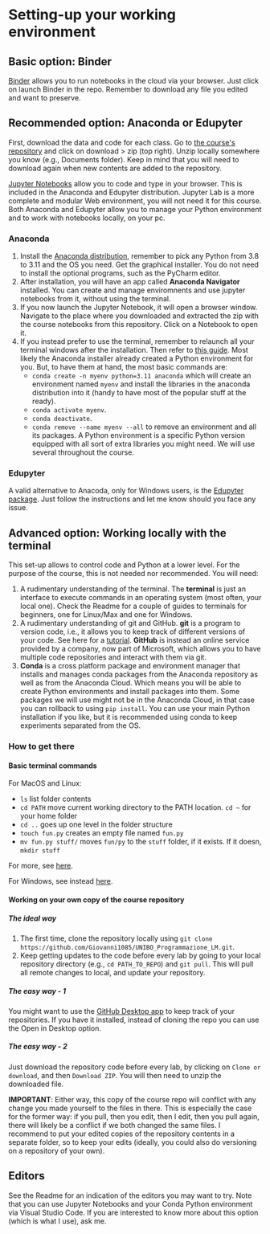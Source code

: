 # Setting-up your working environment

## Basic option: Binder

[Binder](https://mybinder.org/) allows you to run notebooks in the cloud via your browser. Just click on launch Binder in the repo. Remember to download any file you edited and want to preserve.

## Recommended option: Anaconda or Edupyter

First, download the data and code for each class. Go to [the course's repository](https://github.com/Giovanni1085/UNIBO_Programmazione_LM) and click on download > zip (top right). Unzip locally somewhere you know (e.g., Documents folder). Keep in mind that you will need to download again when new contents are added to the repository.

[Jupyter Notebooks](https://jupyter.org/) allow you to code and type in your browser. This is included in the Anaconda and Edupyter distribution. Jupyter Lab is a more complete and modular Web environment, you will not need it for this course. Both Anaconda and Edupyter allow you to manage your Python environment and to work with notebooks locally, on your pc.

### Anaconda

1. Install the [Anaconda distribution](https://www.anaconda.com/distribution/), remember to pick any Python from 3.8 to 3.11 and the OS you need. Get the graphical installer. You do not need to install the optional programs, such as the PyCharm editor. 
2. After installation, you will have an app called **Anaconda Navigator** installed. You can create and manage enviromnents and use jupyter notebooks from it, without using the terminal.
3. If you now launch the Jupyter Notebook, it will open a browser window. Navigate to the place where you downloaded and extracted the zip with the course notebooks from this repository. Click on a Notebook to open it.
4. If you instead prefer to use the terminal, remember to relaunch all your terminal windows after the installation. Then refer to [this guide](https://docs.conda.io/projects/conda/en/latest/user-guide/tasks/manage-environments.html). Most likely the Anaconda installer already created a Python environment for you. But, to have them at hand, the most basic commands are:
    - `conda create -n myenv python=3.11 anaconda` which will create an environment named `myenv` and install the libraries in the anaconda distribution into it (handy to have most of the popular stuff at the ready).
    - `conda activate myenv`.
    - `conda deactivate`.
    - `conda remove --name myenv --all` to remove an environment and all its packages.
A Python environment is a specific Python version equipped with all sort of extra libraries you might need. We will use several throughout the course.

### Edupyter

A valid alternative to Anacoda, only for Windows users, is the [Edupyter package](https://www.portabledevapps.net/edupyter.php). Just follow the instructions and let me know should you face any issue.

## Advanced option: Working locally with the terminal

This set-up allows to control code and Python at a lower level. For the purpose of the course, this is not needed nor recommended. You will need:

1. A rudimentary understanding of the terminal. The **terminal** is just an interface to execute commands in an operating system (most often, your local one). Check the Readme for a couple of guides to terminals for beginners, one for Linux/Max and one for Windows.
2. A rudimentary understanding of git and GitHub. **git** is a program to version code, i.e., it allows you to keep track of different versions of your code. See here for a [tutorial](https://git-scm.com/docs/gittutorial). **GitHub** is instead an online service provided by a company, now part of Microsoft, which allows you to have multiple code repositories and interact with them via git. 
3. **Conda** is a cross platform package and environment manager that installs and manages conda packages from the Anaconda repository as well as from the Anaconda Cloud. Which means you will be able to create Python environments and install packages into them. Some packages we will use might not be in the Anaconda Cloud, in that case you can rollback to using `pip install`. You can use your main Python installation if you like, but it is recommended using conda to keep experiments separated from the OS.

### How to get there

#### Basic terminal commands

For MacOS and Linux:

* `ls` list folder contents
* `cd PATH` move current working directory to the PATH location. `cd ~` for your home folder
* `cd ..` goes up one level in the folder structure
* `touch fun.py` creates an empty file named `fun.py`
* `mv fun.py stuff/` moves `fun/py` to the `stuff` folder, if it exists. If it doesn, `mkdir stuff`

For more, see [here](https://www.makeuseof.com/tag/mac-terminal-commands-cheat-sheet/).

For Windows, see instead [here](https://www.thomas-krenn.com/en/wiki/Cmd_commands_under_Windows).

#### Working on your own copy of the course repository

##### The ideal way

1. The first time, clone the repository locally using `git clone https://github.com/Giovanni1085/UNIBO_Programmazione_LM.git`.
2. Keep getting updates to the code before every lab by going to your local repository directory (e.g., `cd PATH_TO_REPO`) and `git pull`. This will pull all remote changes to local, and update your repository.

##### The easy way - 1 

You might want to use the [GitHub Desktop app](https://desktop.github.com) to keep track of your repositories. If you have it installed, instead of cloning the repo you can use the Open in Desktop option.

##### The easy way - 2

Just download the repository code before every lab, by clicking on `Clone or download`, and then `Download ZIP`. You will then need to unzip the downloaded file.

**IMPORTANT**: Either way, this copy of the course repo will conflict with any change you made yourself to the files in there. This is especially the case for the former way: if you pull, then you edit, then I edit, then you pull again, there will likely be a conflict if we both changed the same files. I recommend to put your edited copies of the repository contents in a separate folder, so to keep your edits (ideally, you could also do versioning on a repository of your own).

## Editors

See the Readme for an indication of the editors you may want to try. Note that you can use Jupyter Notebooks and your Conda Python environment via Visual Studio Code. If you are interested to know more about this option (which is what I use), ask me.